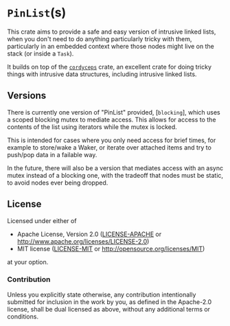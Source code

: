 # `PinList`(s)

This crate aims to provide a safe and easy version of intrusive linked lists,
when you don't need to do anything particularly tricky with them, particularly
in an embedded context where those nodes might live on the stack (or
inside a `Task`).

It builds on top of the [`cordyceps`] crate, an excellent crate for doing
tricky things with intrusive data structures, including intrusive linked
lists.

[`cordyceps`]: https://docs.rs/cordyceps

## Versions

There is currently one version of "PinList" provided, [`blocking`], which
uses a scoped blocking mutex to mediate access. This allows for access to
the contents of the list using iterators while the mutex is locked.

This is intended for cases where you only need access for brief times, for
example to store/wake a Waker, or iterate over attached items and try to
push/pop data in a failable way.

In the future, there will also be a version that mediates access with an
async mutex instead of a blocking one, with the tradeoff that nodes must
be static, to avoid nodes ever being dropped.

## License

Licensed under either of

- Apache License, Version 2.0 ([LICENSE-APACHE](LICENSE-APACHE) or
  <http://www.apache.org/licenses/LICENSE-2.0>)
- MIT license ([LICENSE-MIT](LICENSE-MIT) or <http://opensource.org/licenses/MIT>)

at your option.

### Contribution

Unless you explicitly state otherwise, any contribution intentionally submitted
for inclusion in the work by you, as defined in the Apache-2.0 license, shall be
dual licensed as above, without any additional terms or conditions.
